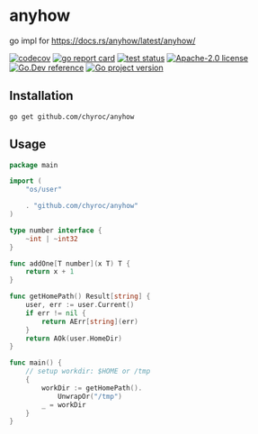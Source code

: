 # anyhow

go impl for https://docs.rs/anyhow/latest/anyhow/

[![codecov](https://codecov.io/gh/chyroc/anyhow/branch/master/graph/badge.svg)](https://codecov.io/gh/chyroc/anyhow)
[![go report card](https://goreportcard.com/badge/github.com/chyroc/anyhow "go report card")](https://goreportcard.com/report/github.com/chyroc/anyhow)
[![test status](https://github.com/chyroc/anyhow/actions/workflows/test.yml/badge.svg)](https://github.com/chyroc/anyhow/actions)
[![Apache-2.0 license](https://img.shields.io/badge/License-Apache%202.0-brightgreen.svg)](https://opensource.org/licenses/Apache-2.0)
[![Go.Dev reference](https://img.shields.io/badge/go.dev-reference-blue?logo=go&logoColor=white)](https://pkg.go.dev/github.com/chyroc/anyhow)
[![Go project version](https://badge.fury.io/go/github.com%2Fchyroc%2Fanyhow.svg)](https://badge.fury.io/go/github.com%2Fchyroc%2Fanyhow)

## Installation

```shell
go get github.com/chyroc/anyhow
```

## Usage

```go
package main

import (
	"os/user"

	. "github.com/chyroc/anyhow"
)

type number interface {
	~int | ~int32
}

func addOne[T number](x T) T {
	return x + 1
}

func getHomePath() Result[string] {
	user, err := user.Current()
	if err != nil {
		return AErr[string](err)
	}
	return AOk(user.HomeDir)
}

func main() {
	// setup workdir: $HOME or /tmp
	{
		workDir := getHomePath().
			UnwrapOr("/tmp")
		_ = workDir
	}
}
```

